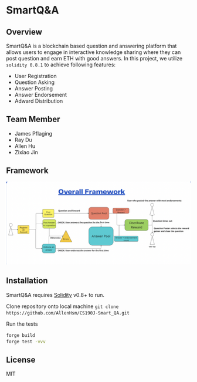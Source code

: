 # SmartQ&A
## Overview


SmartQ&A is a blockchain based question and answering platform that allows users to engage in interactive knowledge sharing where they can post question and earn ETH with good answers. In this project, we utilize `solidity 0.8.1` to achieve following features:

- User Registration
- Question Asking
- Answer Posting
- Answer Endorsement
- Adward Distribution


## Team Member
- James Pflaging
- Ray Du
- Allen Hu
- Zixiao Jin



## Framework
![screenshot](assets/framework.png)


## Installation

SmartQ&A requires [Solidity](https://docs.soliditylang.org/en/v0.8.1/) v0.8+ to run.

Clone repository onto local machine `git clone https://github.com/AllenHsm/CS190J-Smart_QA.git`

Run the tests

```sh
forge build
forge test -vvv
```

## License

MIT
